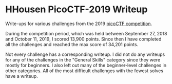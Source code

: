 # HHousen PicoCTF-2019 Writeup

Write-ups for various challenges from the 2019 [picoCTF competition](https://2019game.picoctf.com/).

During the competition period, which was held between September 27, 2018 and October 11, 2019, I scored 13,900 points. Since then I have completed all the challenges and reached the max score of 34,201 points.

Not every challenge has a corresponding writeup. I did not do any writeups for any of the challenges in the "General Skills" category since they were mostly for beginners. I also left out many of the beginner-level challenges in other categories. All of the most difficult challenges with the fewest solves have a writeup.
